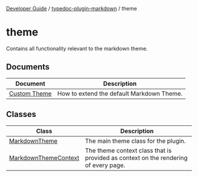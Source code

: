 [Developer Guide](../../README.md) / [typedoc-plugin-markdown](../README.md) / theme

# theme

Contains all functionality relevant to the markdown theme.

## Documents

| Document | Description |
| ------ | ------ |
| [Custom Theme](documents/Custom%20Theme.md) | How to extend the default Markdown Theme. |

## Classes

| Class | Description |
| ------ | ------ |
| [MarkdownTheme](classes/MarkdownTheme.md) | The main theme class for the plugin. |
| [MarkdownThemeContext](classes/MarkdownThemeContext.md) | The theme context class that is provided as context on the rendering of every page. |
